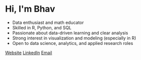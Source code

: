 # Hi, I'm Bhav

- Data enthusiast and math educator  
- Skilled in R, Python, and SQL  
- Passionate about data-driven learning and clear analysis  
- Strong interest in visualization and modeling (especially in R)  
- Open to data science, analytics, and applied research roles  

[Website](bhavjotkhurana.github.io)  [LinkedIn](https://linkedin.com/in/bhavjotkhurana)  [Email](mailto:bhavjotskhurana@gmail.com)
